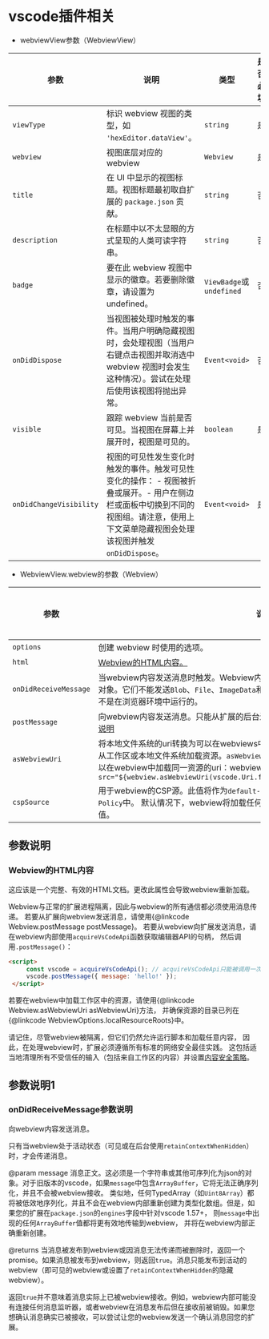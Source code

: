<!--
 * @FilePath: /AutoAPIGen/vscode.md
 * @Description: 
-->
# vscode插件相关

- webviewView参数（WebviewView）

| 参数 | 说明 | 类型 | 是否必填 |
| --- | --- | --- | --- |
| `viewType` | 标识 webview 视图的类型，如 `'hexEditor.dataView'`。 | `string` | 是 |
| `webview` | 视图底层对应的 webview | `Webview` | 是 |
| `title` | 在 UI 中显示的视图标题。视图标题最初取自扩展的 `package.json` 贡献。 | `string` | 否 |
| `description` | 在标题中以不太显眼的方式呈现的人类可读字符串。 | `string` | 否 |
| `badge` | 要在此 webview 视图中显示的徽章。若要删除徽章，请设置为 undefined。 | `ViewBadge`或`undefined` | 否 |
| `onDidDispose` | 当视图被处理时触发的事件。当用户明确隐藏视图时，会处理视图（当用户右键点击视图并取消选中 webview 视图时会发生这种情况）。尝试在处理后使用该视图将抛出异常。 | `Event<void>` | 否 |
| `visible` | 跟踪 webview 当前是否可见。当视图在屏幕上并展开时，视图是可见的。 | `boolean` | 是 |
| `onDidChangeVisibility` | 视图的可见性发生变化时触发的事件。触发可见性变化的操作： - 视图被折叠或展开。- 用户在侧边栏或面板中切换到不同的视图组。请注意，使用上下文菜单隐藏视图会处理该视图并触发 `onDidDispose`。 | `Event<void>` | 是 |

- WebviewView.webview的参数（Webview）

| 参数 | 说明 | 类型 | 是否必填 |
| --- | --- | --- | --- |
| `options` | 创建 webview 时使用的选项。 | `WebviewOptions` | 是 |
| `html` | [Webview的HTML内容。](#参数说明) | `string` | 是 |
| `onDidReceiveMessage` | 当webview内容发送消息时触发。Webview内容可以向后扩展发送字符串或可序列化为json的对象。它们不能发送`Blob`、`File`、`ImageData`和其他特定于DOM的对象，因为接收消息的扩展不是在浏览器环境中运行的。 | `Event<any>` | 是 |
| `postMessage` | 向webview内容发送消息。只能从扩展的后台进程使用此方法。[onDidReceiveMessage参数说明](#参数说明1) | `(message: any) => Thenable<boolean>` | 是 |
| `asWebviewUri` | 将本地文件系统的uri转换为可以在webviews中使用的uri。Webview不能直接使用`file:` uri从工作区或本地文件系统加载资源。`asWebviewUri`函数采用本地的`file:` uri，并将其转换为可以在webview中加载同一资源的uri：webview.html = `<img src="${webview.asWebviewUri(vscode.Uri.file('/Users/codey/workspace/cat.gif'))}">` | `(uri: Uri) => WebviewUri` | 是 |
| `cspSource` | 用于webview的CSP源。此值将作为`default-src`指令添加到webview的`Content-Security-Policy`中。 默认情况下，webview将加载任何内容。若要限制webview中的内容，请设置此值。 | `string` | 是 |

## 参数说明

### Webview的HTML内容

这应该是一个完整、有效的HTML文档。更改此属性会导致webview重新加载。

Webview与正常的扩展进程隔离，因此与webview的所有通信都必须使用消息传递。
若要从扩展向webview发送消息，请使用{@linkcode Webview.postMessage postMessage}。
若要从webview向扩展发送消息，请在webview内部使用`acquireVsCodeApi`函数获取编辑器API的句柄， 然后调用`.postMessage()`：

```html
<script>
     const vscode = acquireVsCodeApi(); // acquireVsCodeApi只能被调用一次
     vscode.postMessage({ message: 'hello!' });
 </script>
 ```

 若要在webview中加载工作区中的资源，请使用{@linkcode Webview.asWebviewUri asWebviewUri}方法，
 并确保资源的目录已列在{@linkcode WebviewOptions.localResourceRoots}中。

 请记住，尽管webview被隔离，但它们仍然允许运行脚本和加载任意内容，
 因此，在处理webview时，扩展必须遵循所有标准的网络安全最佳实践。
 这包括适当地清理所有不受信任的输入（包括来自工作区的内容）并设置[内容安全策略](https://aka.ms/vscode-api-webview-csp)。

## 参数说明1

### onDidReceiveMessage参数说明

向webview内容发送消息。

只有当webview处于活动状态（可见或在后台使用`retainContextWhenHidden`）时，才会传递消息。

@param message 消息正文。这必须是一个字符串或其他可序列化为json的对象。对于旧版本的vscode，如果`message`中包含`ArrayBuffer`，它将无法正确序列化，并且不会被webview接收。 类似地，任何TypedArray（如`Uint8Array`）都将被低效地序列化，并且不会在webview内部重新创建为类型化数组。但是，如果您的扩展在`package.json`的`engines`字段中针对vscode 1.57+， 则`message`中出现的任何`ArrayBuffer`值都将更有效地传输到webview，
并将在webview内部正确重新创建。

@returns 当消息被发布到webview或因消息无法传递而被删除时，返回一个promise。如果消息被发布到webview，则返回`true`。消息只能发布到活动的webview（即可见的webview或设置了`retainContextWhenHidden`的隐藏webview）。

返回`true`并不意味着消息实际上已被webview接收。例如，webview内部可能没有连接任何消息监听器，或者webview在消息发布后但在接收前被销毁。如果您想确认消息确实已被接收，可以尝试让您的webview发送一个确认消息回您的扩展。

